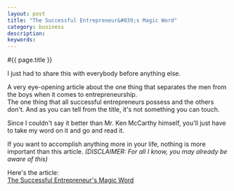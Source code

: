 ```yaml
---
layout: post
title: "The Successful Entrepreneur&#039;s Magic Word"
category: business
description: 
keywords: 
---
```


#{{ page.title }}

I just had to share this with everybody before anything else.

A very eye-opening article about the one thing that separates the men from the boys when it comes to entrepreneurship. <br />The one thing that all successful entrepreneurs possess and the others don't. And as you can tell from the title, it's not something you can touch.

Since I couldn't say it better than Mr. Ken McCarthy himself, you'll just have to take my word on it and go and read it.

If you want to accomplish anything more in your life, nothing is more important than this article.<em> (DISCLAIMER: For all I know, you may already be aware of this)</em>

Here's the article: <br /><a href="http://www.thesystemseminar.com/210-SuccessEntrepreneursMagicWord-17-custom.html" onclick="javascript:urchinTracker('/outgoing/thesystemseminar.com_magicwordarticle');">The Successful Entrepreneur's Magic Word</a>


<!--div style="padding:1em;vertical-align:middle;">
<script type="text/javascript"><!--
 google_ad_client = "pub-9634792776388159";
google_alternate_color = "FFFFFF";

google_ad_width = 160;

google_ad_height = 90;

google_ad_format = "160x90_0ads_al_s";

//2007-07-23: ExtraMiddleRightHomepage

google_ad_channel = "0795798680";

google_color_border = "FFFFFF";

google_color_bg = "FFFFFF";

google_color_link = "467AA7";

google_color_text = "000000";

google_color_url = "467AA7";
//--></script-->
 <!--script type="text/javascript"
 src="../../../../pagead2.googlesyndication.com/pagead/show_ads.js"> 
 </script>
</div-->


<!--script src="../../../../www.google-analytics.com/urchin.js" type="text/javascript">
 </script--><noscript></noscript>
 <!--script type="text/javascript">
 _uacct = "UA-299737-2";
 urchinTracker();
 </script--><noscript></noscript>